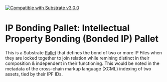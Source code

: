 [![Compatible with Substrate v3.0.0](https://img.shields.io/badge/Substrate-v3.0.0-E6007A)](https://github.com/paritytech/substrate/releases/tag/v3.0.0)

# IP Bonding Pallet: Intellectual Property Bonding (Bonded IP) Pallet

This is a Substrate [Pallet](https://substrate.dev/docs/en/knowledgebase/runtime/pallets) that defines the bond of two or more IP Files when they are locked together to join relation while remining distinct in their composition & independent in their functioning. This would be noted in the metadata of the cross-chain markup language (XCML) indexing of two assets, tied by their IPF IDs.